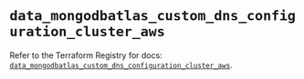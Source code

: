 # `data_mongodbatlas_custom_dns_configuration_cluster_aws`

Refer to the Terraform Registry for docs: [`data_mongodbatlas_custom_dns_configuration_cluster_aws`](https://registry.terraform.io/providers/mongodb/mongodbatlas/1.26.0/docs/data-sources/custom_dns_configuration_cluster_aws).
